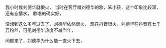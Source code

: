 我小时候刘德华就很火，
当时在客厅唱刘德华的歌，笨小孩，这个印象比较深，还有忘情水，
歌唱的确实好，

没想到这么多年过去了，刘德华依然很火，
现在抖音很火，刘德华在抖音有七千万粉丝，可见刘德华热度不减当年，


问题来了，刘德华为什么能一直火下去，